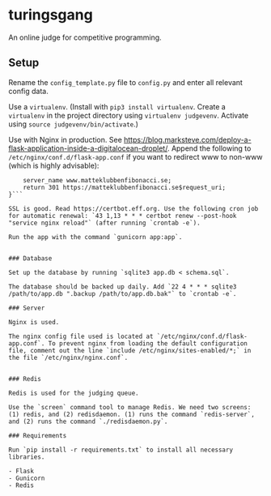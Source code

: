 # turingsgang
An online judge for competitive programming.

## Setup

Rename the `config_template.py` file to `config.py` and enter all relevant config data.

Use a `virtualenv`. (Install with `pip3 install virtualenv`. Create a `virtualenv` in the project directory using `virtualenv judgevenv`. Activate using `source judgevenv/bin/activate`.)

Use with Nginx in production. See https://blog.marksteve.com/deploy-a-flask-application-inside-a-digitalocean-droplet/. Append the following to `/etc/nginx/conf.d/flask-app.conf` if you want to redirect www to non-www (which is highly advisable): 
```server {
    server_name www.matteklubbenfibonacci.se;
    return 301 https://matteklubbenfibonacci.se$request_uri;
}```

SSL is good. Read https://certbot.eff.org. Use the following cron job for automatic renewal: `43 1,13 * * * certbot renew --post-hook "service nginx reload"` (after running `crontab -e`).

Run the app with the command `gunicorn app:app`.


### Database

Set up the database by running `sqlite3 app.db < schema.sql`.

The database should be backed up daily. Add `22 4 * * * sqlite3 /path/to/app.db ".backup /path/to/app.db.bak"` to `crontab -e`.

### Server

Nginx is used.

The nginx config file used is located at `/etc/nginx/conf.d/flask-app.conf`. To prevent nginx from loading the default configuration file, comment out the line `include /etc/nginx/sites-enabled/*;` in the file `/etc/nginx/nginx.conf`.


### Redis

Redis is used for the judging queue.

Use the `screen` command tool to manage Redis. We need two screens: (1) redis, and (2) redisdaemon. (1) runs the command `redis-server`, and (2) runs the command `./redisdaemon.py`.

### Requirements

Run `pip install -r requirements.txt` to install all necessary libraries.

- Flask
- Gunicorn
- Redis
